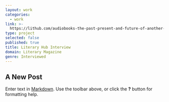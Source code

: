 ```yaml
---
layout: work
categories:
  - work
link: >-
  https://lithub.com/audiobooks-the-past-present-and-future-of-another-way-to-read/
type: project
selected: false
published: true
title: Literary Hub Interview
domain: Literary Magazine
genre: Interviewed
---
```

## A New Post

Enter text in [Markdown](http://daringfireball.net/projects/markdown/). Use the toolbar above, or click the **?** button for formatting help.
